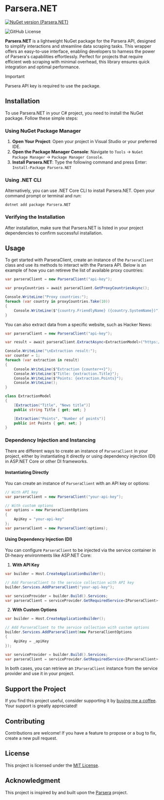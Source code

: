 # Parsera.NET

[![NuGet version (Parsera.NET)](https://img.shields.io/nuget/v/Parsera.NET)](https://www.nuget.org/packages/Parsera.NET/)

![GitHub License](https://img.shields.io/github/license/aglasencnik/Parsera.NET)

**Parsera.NET** is a lightweight NuGet package for the Parsera API, designed to simplify interactions and streamline data scraping tasks. This wrapper offers an easy-to-use interface, enabling developers to harness the power of Parsera's capabilities effortlessly. Perfect for projects that require efficient web scraping with minimal overhead, this library ensures quick integration and optimal performance.

> [!IMPORTANT] 
> Parsera API key is required to use the package.

## Installation

To use Parsera.NET in your C# project, you need to install the NuGet package. Follow these simple steps:

### Using NuGet Package Manager

1. **Open Your Project**: Open your project in Visual Studio or your preferred IDE.
2. **Open the Package Manager Console**: Navigate to `Tools` -> `NuGet Package Manager` -> `Package Manager Console`.
3. **Install Parsera.NET**: Type the following command and press Enter:
   `Install-Package Parsera.NET`

### Using .NET CLI

Alternatively, you can use .NET Core CLI to install Parsera.NET. Open your command prompt or terminal and run:

`dotnet add package Parsera.NET`

### Verifying the Installation

After installation, make sure that Parsera.NET is listed in your project dependencies to confirm successful installation.

## Usage

To get started with ParseraClient, create an instance of the `ParseraClient` class and use its methods to interact with the Parsera API.
Below is an example of how you can retireve the list of available proxy countries:

```csharp
var parseraClient = new ParseraClient("api-key");

var proxyCountries = await parseraClient.GetProxyCountriesAsync();

Console.WriteLine("Proxy countries:");
foreach (var country in proxyCountries.Take(10))
{
    Console.WriteLine($"{country.FriendlyName} ({country.SystemName})");
}
```

You can also extract data from a specific website, such as Hacker News:

```csharp
var parseraClient = new ParseraClient("api-key");

var result = await parseraClient.ExtractAsync<ExtractionModel>("https://news.ycombinator.com/", "UnitedStates");

Console.WriteLine("\nExtraction result:");
var counter = 1;
foreach (var extraction in result)
{
    Console.WriteLine($"Extraction {counter++}");
    Console.WriteLine($"Title: {extraction.Title}");
    Console.WriteLine($"Points: {extraction.Points}");
    Console.WriteLine();
}

class ExtractionModel
{
    [Extraction("Title", "News title")]
    public string Title { get; set; }

    [Extraction("Points", "Number of points")]
    public int Points { get; set; }
}
```

### Dependency Injection and Instancing

There are different ways to create an instance of `ParseraClient` in your project, either by instantiating it directly or using dependency injection (DI) in ASP.NET Core or other DI frameworks.

#### Instantiating Directly

You can create an instance of `ParseraClient` with an API key or options:

```csharp
// With API key
var parseraClient = new ParseraClient("your-api-key");

// With custom options
var options = new ParseraClientOptions
{
    ApiKey = "your-api-key"
};
var parseraClient = new ParseraClient(options);
```

#### Using Dependency Injection (DI)

You can configure `ParseraClient` to be injected via the service container in DI-heavy environments like ASP.NET Core:

1. **With API Key**

```csharp
var builder = Host.CreateApplicationBuilder();

// Add ParseraClient to the service collection with API key
builder.Services.AddParseraClient("your-api-key");

var serviceProvider = builder.Build().Services;
var parseraClient = serviceProvider.GetRequiredService<IParseraClient>();
```

2. **With Custom Options**

```csharp
var builder = Host.CreateApplicationBuilder();

// Add ParseraClient to the service collection with custom options
builder.Services.AddParseraClient(new ParseraClientOptions
{
    ApiKey = _apiKey
});

var serviceProvider = builder.Build().Services;
var parseraClient = serviceProvider.GetRequiredService<IParseraClient>();
```

In both cases, you can retrieve an `IParseraClient` instance from the service provider and use it in your project.

## Support the Project

If you find this project useful, consider supporting it by [buying me a coffee](https://www.buymeacoffee.com/aglasencnik). Your support is greatly appreciated!

## Contributing

Contributions are welcome! If you have a feature to propose or a bug to fix, create a new pull request.

## License

This project is licensed under the [MIT License](https://github.com/aglasencnik/Parsera.NET/blob/main/LICENSE).

## Acknowledgment

This project is inspired by and built upon the [Parsera](https://parsera.org/) project.
